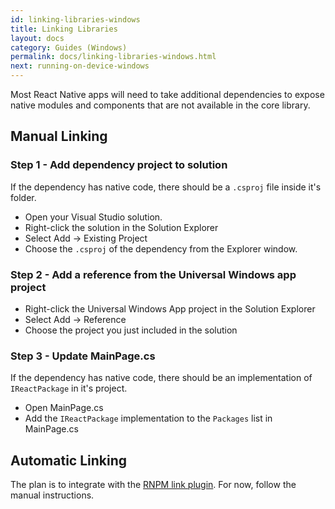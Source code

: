 ```yaml
---
id: linking-libraries-windows
title: Linking Libraries
layout: docs
category: Guides (Windows)
permalink: docs/linking-libraries-windows.html
next: running-on-device-windows
---
```


Most React Native apps will need to take additional dependencies to expose native modules and components that are not available in the core library.

## Manual Linking

### Step 1 - Add dependency project to solution

If the dependency has native code, there should be a `.csproj` file inside it's folder.

- Open your Visual Studio solution.
- Right-click the solution in the Solution Explorer
- Select Add -> Existing Project
- Choose the `.csproj` of the dependency from the Explorer window.

### Step 2 - Add a reference from the Universal Windows app project

- Right-click the Universal Windows App project in the Solution Explorer
- Select Add -> Reference
- Choose the project you just included in the solution

### Step 3 - Update MainPage.cs

If the dependency has native code, there should be an implementation of `IReactPackage` in it's project.

- Open MainPage.cs
- Add the `IReactPackage` implementation to the `Packages` list in MainPage.cs

## Automatic Linking

The plan is to integrate with the [RNPM link plugin](http://github.com/RNPM/rnpm-plugin-link). For now, follow the manual instructions.
